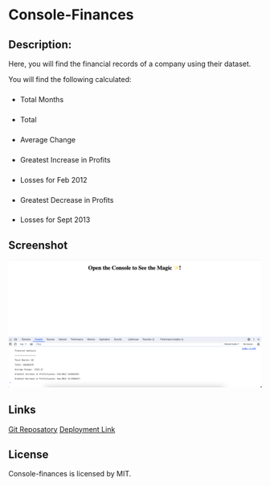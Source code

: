 # Console-Finances

## Description:
Here, you will find the financial records of a company using their dataset. 

You will find the following calculated:
### 
* Total Months
###
* Total
###
* Average Change
###
* Greatest Increase in Profits
###
* Losses for Feb 2012
###
* Greatest Decrease in Profits
###
* Losses for Sept 2013

## Screenshot
![Console:](/assets/console.png)

## Links
[Git Reposatory](https://github.com/Zai-hub/Console-Finances)
[Deployment Link]()

## License
Console-finances is licensed by MIT.
